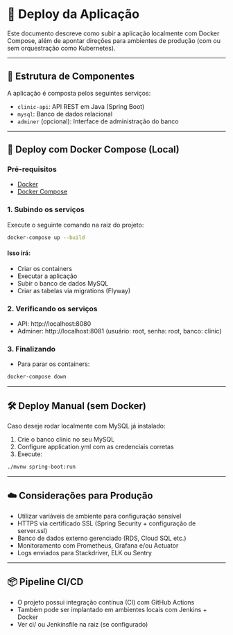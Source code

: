 # 🚀 Deploy da Aplicação

Este documento descreve como subir a aplicação localmente com Docker Compose, além de apontar direções para ambientes de produção (com ou sem orquestração como Kubernetes).

---

## 🧩 Estrutura de Componentes

A aplicação é composta pelos seguintes serviços:

- `clinic-api`: API REST em Java (Spring Boot)
- `mysql`: Banco de dados relacional
- `adminer` (opcional): Interface de administração do banco

---

## 🐳 Deploy com Docker Compose (Local)

### Pré-requisitos

- [Docker](https://www.docker.com/)
- [Docker Compose](https://docs.docker.com/compose/)

### 1. Subindo os serviços

Execute o seguinte comando na raiz do projeto:

```bash
docker-compose up --build
```

#### Isso irá:

- Criar os containers
- Executar a aplicação
- Subir o banco de dados MySQL
- Criar as tabelas via migrations (Flyway)

### 2. Verificando os serviços

- API: http://localhost:8080
- Adminer: http://localhost:8081 (usuário: root, senha: root, banco: clinic)

### 3. Finalizando

- Para parar os containers:

```bash
docker-compose down
```

---

## 🛠️ Deploy Manual (sem Docker)

Caso deseje rodar localmente com MySQL já instalado:
1. Crie o banco clinic no seu MySQL
2. Configure application.yml com as credenciais corretas
3. Execute:

```bash
./mvnw spring-boot:run
```

---

## ☁️ Considerações para Produção

- Utilizar variáveis de ambiente para configuração sensível
- HTTPS via certificado SSL (Spring Security + configuração de server.ssl)
- Banco de dados externo gerenciado (RDS, Cloud SQL etc.)
- Monitoramento com Prometheus, Grafana e/ou Actuator
- Logs enviados para Stackdriver, ELK ou Sentry

---

## 📦 Pipeline CI/CD

- O projeto possui integração contínua (CI) com GitHub Actions
- Também pode ser implantado em ambientes locais com Jenkins + Docker
- Ver ci/ ou Jenkinsfile na raiz (se configurado)
